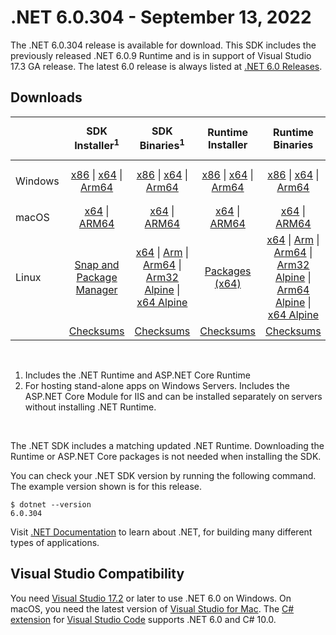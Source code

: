 # .NET 6.0.304 - September 13, 2022

The .NET 6.0.304 release is available for download. This SDK includes the previously released .NET 6.0.9 Runtime and is in support of Visual Studio 17.3 GA release. The latest 6.0 release is always listed at [.NET 6.0 Releases](../README.md).

## Downloads

|           | SDK Installer<sup>1</sup>                        | SDK Binaries<sup>1</sup>                 | Runtime Installer                                        | Runtime Binaries                                 | ASP.NET Core Runtime           |Windows Desktop Runtime          |
| --------- | :------------------------------------------:     | :----------------------:                 | :---------------------------:                            | :-------------------------:                      | :-----------------:            | :-----------------:            |
| Windows   | [x86][dotnet-sdk-win-x86.exe] \| [x64][dotnet-sdk-win-x64.exe] \| [Arm64][dotnet-sdk-win-arm64.exe] | [x86][dotnet-sdk-win-x86.zip] \| [x64][dotnet-sdk-win-x64.zip] \|  [Arm64][dotnet-sdk-win-arm64.zip] | [x86][dotnet-runtime-win-x86.exe] \| [x64][dotnet-runtime-win-x64.exe] \| [Arm64][dotnet-runtime-win-arm64.exe] | [x86][dotnet-runtime-win-x86.zip] \| [x64][dotnet-runtime-win-x64.zip] \| [Arm64][dotnet-runtime-win-arm64.zip] | [x86][aspnetcore-runtime-win-x86.exe] \| [x64][aspnetcore-runtime-win-x64.exe] \|<br> [Hosting Bundle][dotnet-hosting-win.exe]<sup>2</sup> | [x86][windowsdesktop-runtime-win-x86.exe] \| [x64][windowsdesktop-runtime-win-x64.exe] \| [Arm64][windowsdesktop-runtime-win-arm64.exe] |
| macOS     | [x64][dotnet-sdk-osx-x64.pkg] \| [ARM64][dotnet-sdk-osx-arm64.pkg] | [x64][dotnet-sdk-osx-x64.tar.gz] \| [ARM64][dotnet-sdk-osx-arm64.tar.gz]  | [x64][dotnet-runtime-osx-x64.pkg] \| [ARM64][dotnet-runtime-osx-arm64.pkg] | [x64][dotnet-runtime-osx-x64.tar.gz] \| [ARM64][dotnet-runtime-osx-arm64.tar.gz]| [x64][aspnetcore-runtime-osx-x64.tar.gz] \| [ARM64][aspnetcore-runtime-osx-arm64.tar.gz] | - |<sup>1</sup>
| Linux     |  [Snap and Package Manager](../install-linux.md)  | [x64][dotnet-sdk-linux-x64.tar.gz] \| [Arm][dotnet-sdk-linux-arm.tar.gz]  \| [Arm64][dotnet-sdk-linux-arm64.tar.gz] \| [Arm32 Alpine][dotnet-sdk-linux-musl-arm.tar.gz]  \| [x64 Alpine][dotnet-sdk-linux-musl-x64.tar.gz] | [Packages (x64)][linux-packages] | [x64][dotnet-runtime-linux-x64.tar.gz] \| [Arm][dotnet-runtime-linux-arm.tar.gz] \| [Arm64][dotnet-runtime-linux-arm64.tar.gz] \| [Arm32 Alpine][dotnet-runtime-linux-musl-arm.tar.gz] \| [Arm64 Alpine][dotnet-runtime-linux-musl-arm64.tar.gz] \| [x64 Alpine][dotnet-runtime-linux-musl-x64.tar.gz]  | [x64][aspnetcore-runtime-linux-x64.tar.gz]<sup>1</sup>  \| [Arm][aspnetcore-runtime-linux-arm.tar.gz]<sup>1</sup> \| [Arm64][aspnetcore-runtime-linux-arm64.tar.gz]<sup>1</sup> \| [x64 Alpine][aspnetcore-runtime-linux-musl-x64.tar.gz] | - | <sup>1</sup> |
|  | [Checksums][checksums-sdk]                             | [Checksums][checksums-sdk]                                      | [Checksums][checksums-runtime]                             | [Checksums][checksums-runtime]  | [Checksums][checksums-runtime]  | [Checksums][checksums-runtime]

</br>

1. Includes the .NET Runtime and ASP.NET Core Runtime
2. For hosting stand-alone apps on Windows Servers. Includes the ASP.NET Core Module for IIS and can be installed separately on servers without installing .NET Runtime.

</br>

The .NET SDK includes a matching updated .NET Runtime. Downloading the Runtime or ASP.NET Core packages is not needed when installing the SDK.

You can check your .NET SDK version by running the following command. The example version shown is for this release.

```console
$ dotnet --version
6.0.304
```
Visit [.NET Documentation](https://learn.microsoft.com/dotnet/core/) to learn about .NET, for building many different types of applications.


## Visual Studio Compatibility

You need [Visual Studio 17.2](https://visualstudio.microsoft.com) or later to use .NET 6.0 on Windows. On macOS, you need the latest version of [Visual Studio for Mac](https://visualstudio.microsoft.com/vs/mac/). The [C# extension](https://code.visualstudio.com/docs/languages/dotnet) for [Visual Studio Code](https://code.visualstudio.com/) supports .NET 6.0 and C# 10.0.


[blob-runtime]: https://dotnetcli.blob.core.windows.net/dotnet/Runtime/
[blob-sdk]: https://dotnetcli.blob.core.windows.net/dotnet/Sdk/
[release-notes]: https://github.com/dotnet/core/blob/main/release-notes/6.0/6.0.9/6.0.304.md

[checksums-runtime]: https://dotnetcli.blob.core.windows.net/dotnet/checksums/6.0.9-sha.txt
[checksums-sdk]: https://dotnetcli.blob.core.windows.net/dotnet/checksums/6.0.9-sha.txt

[linux-install]: https://learn.microsoft.com/dotnet/core/install/linux
[linux-setup]: https://github.com/dotnet/core/blob/main/Documentation/linux-setup.md

[dotnet-blog]:  https://devblogs.microsoft.com/dotnet/announcing-net-6/
[aspnet-blog]: https://devblogs.microsoft.com/dotnet/announcing-asp-net-core-in-net-6/
[maui-blog]: https://devblogs.microsoft.com/dotnet/update-on-dotnet-maui/

[linux-packages]: ../install-linux.md


[//]: # ( Runtime 6.0.9)
[dotnet-runtime-linux-arm.tar.gz]: https://download.visualstudio.microsoft.com/download/pr/9fdc5a53-a4be-45a3-8a38-95877cc521a9/60899abe1ad0deb7ebf2def2617fc5c3/dotnet-runtime-6.0.9-linux-arm.tar.gz
[dotnet-runtime-linux-arm64.tar.gz]: https://download.visualstudio.microsoft.com/download/pr/2dc40bad-57b6-42ae-b9dd-bd457af4e73e/b95f86d6f9cf49e156227bad231d4aa0/dotnet-runtime-6.0.9-linux-arm64.tar.gz
[dotnet-runtime-linux-musl-arm.tar.gz]: https://download.visualstudio.microsoft.com/download/pr/10707820-6f13-42b1-ad9d-3fea4b3f19bf/8f63dc1c15563c7d78cfb1b771dc9f64/dotnet-runtime-6.0.9-linux-musl-arm.tar.gz
[dotnet-runtime-linux-musl-arm64.tar.gz]: https://download.visualstudio.microsoft.com/download/pr/5181fc44-6a49-4bb1-b321-b11efe54427f/b3d3e7f68fa54f7355f9c4d62a2825df/dotnet-runtime-6.0.9-linux-musl-arm64.tar.gz
[dotnet-runtime-linux-musl-x64.tar.gz]: https://download.visualstudio.microsoft.com/download/pr/44b5aaf3-48fd-4aac-94bd-5a63318bcc2e/5c2b11a17492763a89dfd061090f7cf5/dotnet-runtime-6.0.9-linux-musl-x64.tar.gz
[dotnet-runtime-linux-x64.tar.gz]: https://download.visualstudio.microsoft.com/download/pr/05f1a3dd-75f2-49f4-a976-25ce08f77cbb/b6e8e327a84b91513c2744bfccf90140/dotnet-runtime-6.0.9-linux-x64.tar.gz
[dotnet-runtime-osx-arm64.pkg]: https://download.visualstudio.microsoft.com/download/pr/24ad61bd-2192-4637-a663-d4aaa39bfc21/03ce9a8420868b0f0777f35ac6faec98/dotnet-runtime-6.0.9-osx-arm64.pkg
[dotnet-runtime-osx-arm64.tar.gz]: https://download.visualstudio.microsoft.com/download/pr/c7c51353-ded6-4846-87ac-d840b1ac2f9f/88641f913c8e886b4e38fc5b0c547ed4/dotnet-runtime-6.0.9-osx-arm64.tar.gz
[dotnet-runtime-osx-x64.pkg]: https://download.visualstudio.microsoft.com/download/pr/d3fe77e7-3109-4b25-b74e-f2f3542164aa/daff158378a8e7f0aa7b61feb29b588b/dotnet-runtime-6.0.9-osx-x64.pkg
[dotnet-runtime-osx-x64.tar.gz]: https://download.visualstudio.microsoft.com/download/pr/cd4ba3ed-7f37-46d5-ab1c-dc479a08333d/f27d3ab52b0830861bed594be6da86a8/dotnet-runtime-6.0.9-osx-x64.tar.gz
[dotnet-runtime-win-arm64.exe]: https://download.visualstudio.microsoft.com/download/pr/33f256c2-7e5b-463a-aade-48e32cf33cb1/ffd2b6be86c54ed6009411430622af85/dotnet-runtime-6.0.9-win-arm64.exe
[dotnet-runtime-win-arm64.zip]: https://download.visualstudio.microsoft.com/download/pr/22bf27d5-8aa6-4913-95e2-9f23b827832c/e60446dec06622450dda20447feac7e7/dotnet-runtime-6.0.9-win-arm64.zip
[dotnet-runtime-win-x64.exe]: https://download.visualstudio.microsoft.com/download/pr/9dc77a6b-0276-4ad5-9bfa-d84b546686ef/f01bbcf2dc0e7f5dbd0a7d337fd4cd43/dotnet-runtime-6.0.9-win-x64.exe
[dotnet-runtime-win-x64.zip]: https://download.visualstudio.microsoft.com/download/pr/b7491d0d-6f8d-4a9a-9a28-a4dc2a668083/701838073f8cded620b9accd1cc8dd68/dotnet-runtime-6.0.9-win-x64.zip
[dotnet-runtime-win-x86.exe]: https://download.visualstudio.microsoft.com/download/pr/6020f3fc-5cf8-4e25-bc7f-dcf8744137ac/4cb5ced4e015e426fddc554b130c3052/dotnet-runtime-6.0.9-win-x86.exe
[dotnet-runtime-win-x86.zip]: https://download.visualstudio.microsoft.com/download/pr/e4730ab7-3379-4b9c-8a17-3ce7d44cc82a/96d03e97775b7ca28c1a6fdc745e7ef2/dotnet-runtime-6.0.9-win-x86.zip

[//]: # ( WindowsDesktop 6.0.9)
[windowsdesktop-runtime-win-arm64.exe]: https://download.visualstudio.microsoft.com/download/pr/e207429e-4cdc-43ed-868e-aeecbd1ae9d0/d32e40bb2385e7407ea235dc5541ef29/windowsdesktop-runtime-6.0.9-win-arm64.exe
[windowsdesktop-runtime-win-arm64.zip]: https://download.visualstudio.microsoft.com/download/pr/70decad2-802f-4ebf-ad59-14ddfe2e2421/45140ac9e30456e70359100d203880a8/windowsdesktop-runtime-6.0.9-win-arm64.zip
[windowsdesktop-runtime-win-x64.exe]: https://download.visualstudio.microsoft.com/download/pr/fe8415d4-8a35-4af9-80a5-51306a96282d/05f9b2a1b4884238e69468e49b3a5453/windowsdesktop-runtime-6.0.9-win-x64.exe
[windowsdesktop-runtime-win-x64.zip]: https://download.visualstudio.microsoft.com/download/pr/0b9c0dfe-c277-4323-ad4a-7861a08d577e/d1a03a2d67aac7307ff8c39eefe51e56/windowsdesktop-runtime-6.0.9-win-x64.zip
[windowsdesktop-runtime-win-x86.exe]: https://download.visualstudio.microsoft.com/download/pr/925f9407-2767-4341-857a-43cdfad71e17/0b84db913bdbb1dcf02db937a3cd3f63/windowsdesktop-runtime-6.0.9-win-x86.exe
[windowsdesktop-runtime-win-x86.zip]: https://download.visualstudio.microsoft.com/download/pr/599280a1-dc7c-4a98-999a-203031625ffd/76be0215d6c3215ea516a7c9373c6797/windowsdesktop-runtime-6.0.9-win-x86.zip

[//]: # ( ASP 6.0.9)
[aspnetcore-runtime-linux-arm.tar.gz]: https://download.visualstudio.microsoft.com/download/pr/eb46a420-96cb-4600-95b4-40496349fdf8/f33af6a90cc721adca490d69fa9d0e98/aspnetcore-runtime-6.0.9-linux-arm.tar.gz
[aspnetcore-runtime-linux-arm64.tar.gz]: https://download.visualstudio.microsoft.com/download/pr/bff2e771-8180-47eb-b12a-757a67001e21/63a7f79af649efe65c20f2ca56834048/aspnetcore-runtime-6.0.9-linux-arm64.tar.gz
[aspnetcore-runtime-linux-musl-arm.tar.gz]: https://download.visualstudio.microsoft.com/download/pr/ea32be66-a86c-4098-b5b7-01fadbaec091/943164ee304b926112be3d3dffd76571/aspnetcore-runtime-6.0.9-linux-musl-arm.tar.gz
[aspnetcore-runtime-linux-musl-arm64.tar.gz]: https://download.visualstudio.microsoft.com/download/pr/ff500927-41d9-4b15-a783-c7af9f6aaae4/d4d751786a460310af1f3cb9e35dc808/aspnetcore-runtime-6.0.9-linux-musl-arm64.tar.gz
[aspnetcore-runtime-linux-musl-x64.tar.gz]: https://download.visualstudio.microsoft.com/download/pr/e70c3a5e-bf8e-4995-a84e-1ebb68844980/586fce2fa823fe1d7b44948bc35255e9/aspnetcore-runtime-6.0.9-linux-musl-x64.tar.gz
[aspnetcore-runtime-linux-x64.tar.gz]: https://download.visualstudio.microsoft.com/download/pr/1a2bca2e-f525-4ecf-9c46-06889b4ce3a4/1a7ad60df284ca6b00ca5d31cc1b1c7c/aspnetcore-runtime-6.0.9-linux-x64.tar.gz
[aspnetcore-runtime-osx-arm64.tar.gz]: https://download.visualstudio.microsoft.com/download/pr/e13f930a-a71a-4cea-8f3a-2280505fa0aa/cdd56e3fbfadbed989b2acbf7d3aae3f/aspnetcore-runtime-6.0.9-osx-arm64.tar.gz
[aspnetcore-runtime-osx-x64.tar.gz]: https://download.visualstudio.microsoft.com/download/pr/5d9f409c-0fd2-477f-8a80-44eb18f9ccdb/3dc6bc3edf033ab3d84b36889f1253cf/aspnetcore-runtime-6.0.9-osx-x64.tar.gz
[aspnetcore-runtime-win-arm64.zip]: https://download.visualstudio.microsoft.com/download/pr/855b9ae6-eefa-4381-8ff0-e73e7ddfc3e4/2145588d2d2df2d7a931c04aab8e25f1/aspnetcore-runtime-6.0.9-win-arm64.zip
[aspnetcore-runtime-win-x64.exe]: https://download.visualstudio.microsoft.com/download/pr/98dbe241-8b77-4be0-b130-a5fb6af8d724/27b655adce6250da42be9440abe847a2/aspnetcore-runtime-6.0.9-win-x64.exe
[aspnetcore-runtime-win-x64.zip]: https://download.visualstudio.microsoft.com/download/pr/ad9ebb4e-d9ec-496c-8a22-d2b677acd40d/0afceec04495e5af1b6de74979a825a6/aspnetcore-runtime-6.0.9-win-x64.zip
[aspnetcore-runtime-win-x86.exe]: https://download.visualstudio.microsoft.com/download/pr/8f583028-b802-4661-b8dd-47139b0561ce/3c0cd3bdc6051759ccae40f78982c86e/aspnetcore-runtime-6.0.9-win-x86.exe
[aspnetcore-runtime-win-x86.zip]: https://download.visualstudio.microsoft.com/download/pr/2e9872fe-cfe5-426b-8f27-4a6ac1fdea78/d87f57a04836110cb5473ddcacf70760/aspnetcore-runtime-6.0.9-win-x86.zip
[dotnet-hosting-win.exe]: https://download.visualstudio.microsoft.com/download/pr/eaa3eab9-cc21-44b5-a4e4-af31ee73b9fa/d8ad75d525dec0a30b52adc990796b11/dotnet-hosting-6.0.9-win.exe

[//]: # ( SDK 6.0.304)
[dotnet-sdk-linux-arm.tar.gz]: https://download.visualstudio.microsoft.com/download/pr/32139893-1030-4515-a6a6-e3392685e9af/5f4b8acdaabe97f6d6d105e38a5c1557/dotnet-sdk-6.0.304-linux-arm.tar.gz
[dotnet-sdk-linux-arm64.tar.gz]: https://download.visualstudio.microsoft.com/download/pr/6d879cce-4273-42d6-b39d-0cc4d3ab198e/3a63185d3aa4685be69aa395a0986f24/dotnet-sdk-6.0.304-linux-arm64.tar.gz
[dotnet-sdk-linux-musl-arm.tar.gz]: https://download.visualstudio.microsoft.com/download/pr/750582de-c35c-4324-a02d-1e942495e453/ea5a1be0acd667f31a41f62397619ba2/dotnet-sdk-6.0.304-linux-musl-arm.tar.gz
[dotnet-sdk-linux-musl-arm64.tar.gz]: https://download.visualstudio.microsoft.com/download/pr/b9a32e90-98e3-48d3-b761-b5d7968af800/77228df49c80564488509fe4b3d6acad/dotnet-sdk-6.0.304-linux-musl-arm64.tar.gz
[dotnet-sdk-linux-musl-x64.tar.gz]: https://download.visualstudio.microsoft.com/download/pr/61e51c91-767d-4c1c-84d3-874add2bfd29/2185643b54dd4c62159a5ca645aee465/dotnet-sdk-6.0.304-linux-musl-x64.tar.gz
[dotnet-sdk-linux-x64.tar.gz]: https://download.visualstudio.microsoft.com/download/pr/372b11de-1321-44f3-aad7-040842babe62/c5925f9f856c3a299e97c80283317275/dotnet-sdk-6.0.304-linux-x64.tar.gz
[dotnet-sdk-osx-arm64.pkg]: https://download.visualstudio.microsoft.com/download/pr/be40e888-9847-4941-b8ea-4bf1f70569f2/6aea7926ac08f62db3b0931d3000d849/dotnet-sdk-6.0.304-osx-arm64.pkg
[dotnet-sdk-osx-arm64.tar.gz]: https://download.visualstudio.microsoft.com/download/pr/7e5a4c1f-6b52-4f18-83d2-f0364d9c8bac/9833fec0570aa7e3d6a1470a9c5e4455/dotnet-sdk-6.0.304-osx-arm64.tar.gz
[dotnet-sdk-osx-x64.pkg]: https://download.visualstudio.microsoft.com/download/pr/65d73de2-7eb6-45c2-8f51-5a20a0dadb3d/e3db478e7d1d5221e43c02e70198a8eb/dotnet-sdk-6.0.304-osx-x64.pkg
[dotnet-sdk-osx-x64.tar.gz]: https://download.visualstudio.microsoft.com/download/pr/127aac26-63ff-4c0a-b8a0-403e71d9716a/e9a87326b1ad30e7131d9be4cf7d9e57/dotnet-sdk-6.0.304-osx-x64.tar.gz
[dotnet-sdk-win-arm64.exe]: https://download.visualstudio.microsoft.com/download/pr/6d82a15e-b7f7-4766-8aeb-b9d3e18af184/c10f6e49ebf4995e6a6f3e4e1fc8c14f/dotnet-sdk-6.0.304-win-arm64.exe
[dotnet-sdk-win-arm64.zip]: https://download.visualstudio.microsoft.com/download/pr/f5aa894e-1c2a-4c19-9ba6-0c9ba4a14afd/328c789e2fa177535df382a944fcdc38/dotnet-sdk-6.0.304-win-arm64.zip
[dotnet-sdk-win-x64.exe]: https://download.visualstudio.microsoft.com/download/pr/e134a0aa-1a41-49ba-8a4e-0a206d8e7a4a/ab565c2bbab5206299434d3be3dfbb72/dotnet-sdk-6.0.304-win-x64.exe
[dotnet-sdk-win-x64.zip]: https://download.visualstudio.microsoft.com/download/pr/3eb75b2c-c9e4-4ad5-8178-75956bb976d0/1be42b3e86ee3a65e7220d6137c6b7ba/dotnet-sdk-6.0.304-win-x64.zip
[dotnet-sdk-win-x86.exe]: https://download.visualstudio.microsoft.com/download/pr/7eadea55-7dca-4f4e-86c8-7659ef976958/4443c35ed61f43e855d299f170d98da7/dotnet-sdk-6.0.304-win-x86.exe
[dotnet-sdk-win-x86.zip]: https://download.visualstudio.microsoft.com/download/pr/91bddf78-ee40-43ab-9286-23fe0ece4d9c/6de58955c59a5516dc092a71014b7716/dotnet-sdk-6.0.304-win-x86.zip
